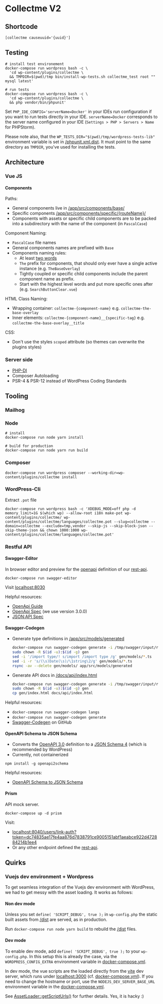 # Collectme V2

## Shortcode

```
[collectme causeuuid='{uuid}']
```

## Testing

```
# install test environement
docker-compose run wordpress bash -c \
  'cd wp-content/plugins/collectme \
  && TMPDIR=$(pwd)/tmp bin/install-wp-tests.sh collectme_test root "" mysql latest'

# run tests
docker-compose run wordpress bash -c \
  'cd wp-content/plugins/collectme \
  && php vendor/bin/phpunit'
```

Set `PHP_IDE_CONFIG='serverName=Docker'` in your IDEs run configuration if you want to run tests directly in your IDE.
`serverName=Docker` corresponds to the server name configured in your IDE (`Settings > PHP > Servers > Name` for
PHPStorm).

Please note also, that the `WP_TESTS_DIR="$(pwd)/tmp/wordpress-tests-lib"` environment variable is set in 
[/phpunit.xml.dist](phpunit.xml.dist). It must point to the same directory as `TMPDIR`, you've used for installing the 
tests.

## Architecture

### Vue JS

#### Components

Paths:

- General components live in [/app/src/components/base/](/app/src/components/base)
- Specific components [/app/src/components/specific/{routeName}/](/app/src/components/specific)
- Components with assets or specific child components are to be packed into a subdirectory with the name of the
  component (in `PascalCase`)

Component Naming:

- `PascalCase` file names
- General components names are prefixed with `Base`
- Components naming rules:
    - At least [two words](https://vuejs.org/style-guide/rules-essential.html#use-multi-word-component-names)
    - `The` prefix for components, that should only ever have a single active instance (e.g. `TheBaseOverlay`)
    - Tightly coupled or specific child components include the parent component name as prefix.
    - Start with the highest level words and put more specific ones after (e.g. `SearchButtonClear.vue`)

HTML Class Naming:

- Wrapping container: `collectme-{component-name}` e.g. `collectme-the-base-overlay`
- Inner elements: `collectme-{component-name}__{specific-tag}` e.g. `collectme-the-base-overlay__title`

CSS:

- Don't use the styles `scoped` attribute (so themes can overwrite the plugins styles)

### Server side

- [PHP-DI](https://php-di.org/)
- Composer Autoloading
- PSR-4 & PSR-12 instead of WordPress Coding Standards

## Tooling

### Mailhog

### Node

```
# install
docker-compose run node yarn install

# build for production
docker-compose run node yarn run build
```

### Composer

```
docker-compose run wordpress composer --working-dir=wp-content/plugins/collectme install
```

### WordPress-Cli

Extract `.pot` file
```
docker-compose run wordpress bash -c 'XDEBUG_MODE=off php -d memory_limit=1G $(which wp) --allow-root i18n make-pot wp-content/plugins/collectme/ wp-content/plugins/collectme/languages/collectme.pot --slug=collectme --domain=collectme --exclude=tmp,vendor --skip-js --skip-block-json --skip-theme-json && chown 1000:1000 wp-content/plugins/collectme/languages/collectme.pot'
```

### Restful API

#### Swagger-Editor

In browser editor and preview for the [openapi](https://www.openapis.org)
definition of our [rest-api](/docs/api/rest-api.yaml).

```
docker-compose run swagger-editor
```

Visit [localhost:8030](http://localhost:8030)

Helpful resources:

- [OpenApi Guide](https://swagger.io/docs/specification/about/)
- [OpenApi Spec](https://spec.openapis.org/oas/v3.0.0) (we use version 3.0.0)
- [JSON:API Spec](https://jsonapi.org/format/1.0/)

#### Swagger-Codegen

- Generate type definitions in [/app/src/models/generated](/app/src/models/generated)
  ```bash
  docker-compose run swagger-codegen generate -i /tmp/swagger/input/rest-api.yaml -o /tmp/swagger/output -l typescript-axios
  sudo chown -R $(id -u):$(id -g) gen
  sed -i '/import type/! s/import /import type /g' gen/models/*.ts
  sed -i -r 's/(\s)Date(\s)/\1string\2/g' gen/models/*.ts
  rsync -av --delete gen/models/ app/src/models/generated
  ```
- Generate API docs in [/docs/api/index.html](/docs/api/index.html)
  ```bash
  docker-compose run swagger-codegen generate -i /tmp/swagger/input/rest-api.yaml -o /tmp/swagger/output -l html2 
  sudo chown -R $(id -u):$(id -g) gen
  cp gen/index.html docs/api/index.html 
  ```

Helpful resources:

- `docker-compose run swagger-codegen langs`
- `docker-compose run swagger-codegen generate`
- [Swagger-Codegen](https://github.com/swagger-api/swagger-codegen) on GitHub

#### OpenAPI Schema to JSON Schema

- Converts the [OpenAPI 3.0](https://spec.openapis.org/oas/v3.0.3.html) definition to
  a [JSON Schema 4](http://json-schema.org/specification-links.html#draft-4) (which is recommended by WordPress)
- Currently, not containerized

```
npm install -g openapi2schema
```

Helpful resources:

- [OpenAPI Schema to JSON Schema](https://github.com/openapi-contrib/openapi-schema-to-json-schema)

#### Prism

API mock server.

```
docker-compose up -d prism
```

Visit:

- [localhost:8040/users/link-auth?token=dc74835ae17fe4aa876d7838791ce9005151abf1aeabce922d472884214b1ee4](http://localhost:8040/users/link-auth?token=dc74835ae17fe4aa876d7838791ce9005151abf1aeabce922d472884214b1ee4)
- Or any other endpoint defined the [rest-api](/docs/api/rest-api.yaml).

## Quirks

### Vuejs dev environment + Wordpress

To get seamless integration of the Vuejs dev environment with WordPress, we had to get messy with the asset loading. It
works as follows:

#### Non dev mode

Unless you set `define( 'SCRIPT_DEBUG', true );` in `wp-config.php` the static built assets from [/dist](/dist) are
served, as in production.

Run `docker-compose run node yarn build` to rebuild the [/dist](/dist) files.

#### Dev mode

To enable dev mode, add `define( 'SCRIPT_DEBUG', true );` to your `wp-config.php`. In this setup this is already the
case, via the `WORDPRESS_CONFIG_EXTRA` environment variable in [docker-compose.yml](/docker-compose.yml).

In dev mode, the vue scripts are the loaded directly from the [vite](https://vitejs.dev/) dev server, which runs under
[localhost:3000](http://localhost:3000) (cf. [docker-compose.yml](/docker-compose.yml)). If you need to change the
hostname or port, use the `NODEJS_DEV_SERVER_BASE_URL` environment variable in
the [docker-compose.yml](/docker-compose.yml).

See [AssetLoader::getScriptUrls()](/src/Misc/AssetLoader.php) for further details. Yes, it is hacky :)